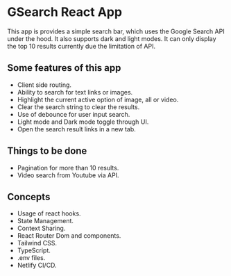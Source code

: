 # GSearch React App
This app is provides a simple search bar, which uses the Google Search API under the hood. It also supports dark and light modes. It can only display the top 10 results currently due the limitation of API.

## Some features of this app
- Client side routing.
- Ability to search for text links or images.
- Highlight the current active option of image, all or video.
- Clear the search string to clear the results.
- Use of debounce for user input search.
- Light mode and Dark mode toggle through UI.
- Open the search result links in a new tab.

## Things to be done
- Pagination for more than 10 results.
- Video search from Youtube via API.

## Concepts
- Usage of react hooks.
- State Management.
- Context Sharing.
- React Router Dom and components.
- Tailwind CSS.
- TypeScript.
- .env files.
- Netlify CI/CD.
